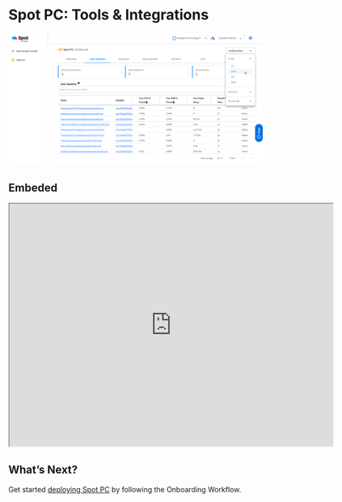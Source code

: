 <meta name="robots" content="noindex">

# Spot PC: Tools & Integrations

[![Test Video](spot-pc/_media/features-01.png)](https://drive.google.com/file/d/1Mp7hMNsbjq7KXHk-AD5bav2NXDFptRpw/view?usp=sharing "Link Title")

## Embeded

<iframe src="https://drive.google.com/file/d/1Mp7hMNsbjq7KXHk-AD5bav2NXDFptRpw/preview" width="640" height="480" allow="autoplay"></iframe>

## What’s Next?

Get started [deploying Spot PC](spot-pc/getting-started/onboarding-workflow) by following the Onboarding Workflow.
